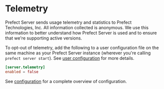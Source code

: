 # Telemetry

Prefect Server sends usage telemetry and statistics to Prefect Technologies, Inc. All information collected is anonymous. We use this information to better understand how Prefect Server is used and to ensure that we're supporting active versions.

To opt-out of telemetry, add the following to a user configuration file on the same machine as your Prefect Server instance (wherever you're calling `prefect server start`). See [user configuration](/core/concepts/configuration.md#user-configuration) for more details.

```toml
[server.telemetry]
enabled = false
```

See [configuration](../../core/concepts/configuration.md) for a complete overview of configuration.
